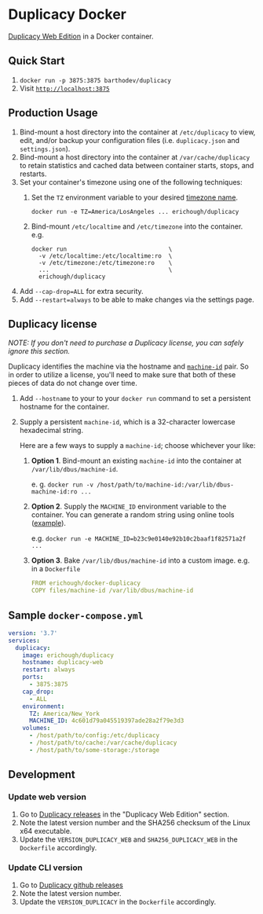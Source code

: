 # Duplicacy Docker

[Duplicacy Web Edition](https://forum.duplicacy.com/t/duplicacy-web-edition-1-0-0-is-now-available/2053/2) in a Docker container.

## Quick Start

1. `docker run -p 3875:3875 barthodev/duplicacy` 
2. Visit [`http://localhost:3875`](http://localhost:3875)

## Production Usage

1. Bind-mount a host directory into the container at `/etc/duplicacy` to view, edit, and/or backup your configuration files (i.e. `duplicacy.json` and `settings.json`).
1. Bind-mount a host directory into the container at `/var/cache/duplicacy` to retain statistics and cached data between container starts, stops, and restarts.
1. Set your container's timezone using one of the following techniques:
   1. Set the `TZ` environment variable to your desired [timezone name](https://wikipedia.org/wiki/List_of_tz_database_time_zones#List).

       `docker run -e TZ=America/LosAngeles ... erichough/duplicacy`

   1. Bind-mount `/etc/localtime` and `/etc/timezone` into the container. e.g.

      ```
      docker run                             \
        -v /etc/localtime:/etc/localtime:ro  \
        -v /etc/timezone:/etc/timezone:ro    \
        ...                                  \
        erichough/duplicacy
      ```
1. Add `--cap-drop=ALL` for extra security.
1. Add `--restart=always` to be able to make changes via the settings page.

## Duplicacy license

*NOTE: If you don't need to purchase a Duplicacy license, you can safely ignore this section.*

Duplicacy identifies the machine via the hostname and [`machine-id`](https://www.freedesktop.org/software/systemd/man/machine-id.html) pair. So in order to utilize a license, you'll need to make sure that both of these pieces of data do not change over time.

1. Add `--hostname` to your to your `docker run` command to set a persistent hostname for the container.
1. Supply a persistent `machine-id`, which is a 32-character lowercase hexadecimal string.

   Here are a few ways to supply a `machine-id`; choose whichever your like:
  
    1. **Option 1**. Bind-mount an existing `machine-id` into the container at `/var/lib/dbus/machine-id`.
    
       e. g. `docker run -v /host/path/to/machine-id:/var/lib/dbus-machine-id:ro ...`
    1. **Option 2**. Supply the `MACHINE_ID` environment variable to the container. You can generate a random string using online tools ([example](https://www.browserling.com/tools/random-hex)).
    
       e.g. `docker run -e MACHINE_ID=b23c9e0140e92b10c2baaf1f82571a2f ...`
    1. **Option 3**. Bake `/var/lib/dbus/machine-id` into a custom image. e.g. in a `Dockerfile`
    
       ```yaml
       FROM erichough/docker-duplicacy
       COPY files/machine-id /var/lib/dbus/machine-id
       ```

## Sample `docker-compose.yml`

```yaml
version: '3.7'
services:
  duplicacy:
    image: erichough/duplicacy
    hostname: duplicacy-web
    restart: always
    ports:
      - 3875:3875
    cap_drop:
      - ALL
    environment:
      TZ: America/New_York
      MACHINE_ID: 4c601d79a045519397ade28a2f79e3d3
    volumes:
      - /host/path/to/config:/etc/duplicacy
      - /host/path/to/cache:/var/cache/duplicacy
      - /host/path/to/some-storage:/storage
```

## Development

### Update web version

1. Go to [Duplicacy releases](https://duplicacy.com/download.html) in the "Duplicacy Web Edition" section.
2. Note the latest version number and the SHA256 checksum of the Linux x64 executable.
3. Update the `VERSION_DUPLICACY_WEB` and `SHA256_DUPLICACY_WEB` in the `Dockerfile` accordingly.

### Update CLI version

1. Go to [Duplicacy github releases](https://github.com/gilbertchen/duplicacy/releases)
2. Note the latest version number.
3. Update the `VERSION_DUPLICACY` in the `Dockerfile` accordingly.
